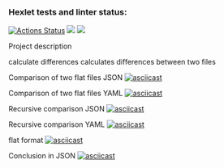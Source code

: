 ### Hexlet tests and linter status:
[![Actions Status](https://github.com/road5todream/python-project-50/workflows/hexlet-check/badge.svg)](https://github.com/road5todream/python-project-50/actions)
<a href="https://codeclimate.com/github/road5todream/python-project-50/maintainability"><img src="https://api.codeclimate.com/v1/badges/483f78919eb9408155ae/maintainability" /></a>
<a href="https://codeclimate.com/github/road5todream/python-project-50/test_coverage"><img src="https://api.codeclimate.com/v1/badges/483f78919eb9408155ae/test_coverage" /></a>

Project description

calculate differences
calculates differences between two files

Comparison of two flat files JSON
[![asciicast](https://asciinema.org/a/nEoLcF9PMinmliGx9lG4MV5QP.svg)](https://asciinema.org/a/nEoLcF9PMinmliGx9lG4MV5QP)

Comparison of two flat files YAML
[![asciicast](https://asciinema.org/a/771nwNQp6oWbetwh7bzAU0qsj.svg)](https://asciinema.org/a/771nwNQp6oWbetwh7bzAU0qsj)

Recursive comparison JSON
[![asciicast](https://asciinema.org/a/JEFy9Ba7YKwC5DCNWTQ7LWbpg.svg)](https://asciinema.org/a/JEFy9Ba7YKwC5DCNWTQ7LWbpg)

Recursive comparison YAML
[![asciicast](https://asciinema.org/a/I8IUctCYTY3D8xcYlyjlP2Clx.svg)](https://asciinema.org/a/I8IUctCYTY3D8xcYlyjlP2Clx)

flat format
[![asciicast](https://asciinema.org/a/sTMDDFWa88TcWVLzqYc3mahHf.svg)](https://asciinema.org/a/sTMDDFWa88TcWVLzqYc3mahHf)

Conclusion in JSON
[![asciicast](https://asciinema.org/a/sSOb0j74F0w7aq7TIdNDwOLBq.svg)](https://asciinema.org/a/sSOb0j74F0w7aq7TIdNDwOLBq)
